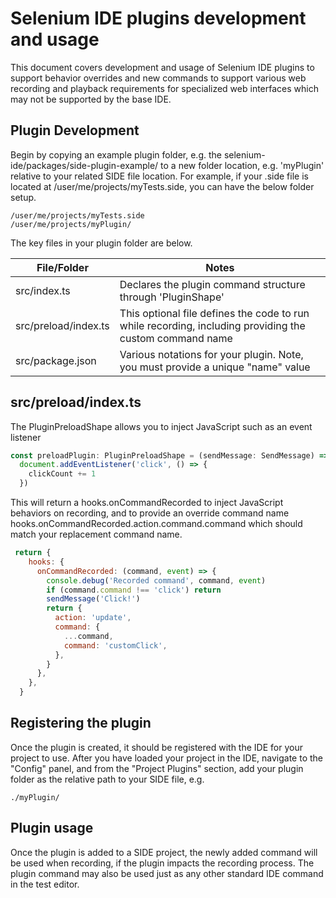 # Selenium IDE plugins development and usage

This document covers development and usage of Selenium IDE plugins to support behavior overrides and new commands to support various web recording and playback requirements for specialized web interfaces which may not be supported by the base IDE.

## Plugin Development

Begin by copying an example plugin folder, e.g. the selenium-ide/packages/side-plugin-example/ to a new folder location, e.g. 'myPlugin' relative to your related SIDE file location. For example, if your .side file is located at /user/me/projects/myTests.side, you can have the below folder setup.

```
/user/me/projects/myTests.side
/user/me/projects/myPlugin/
```

The key files in your plugin folder are below.

| File/Folder          | Notes                                                                                                   |
| -------------------- | ------------------------------------------------------------------------------------------------------- |
| src/index.ts         | Declares the plugin command structure through 'PluginShape'                                             |
| src/preload/index.ts | This optional file defines the code to run while recording, including providing the custom command name |
| src/package.json | Various notations for your plugin. Note, you must provide a unique "name" value |

## src/preload/index.ts
The PluginPreloadShape allows you to inject JavaScript such as an event listener

```JavaScript
const preloadPlugin: PluginPreloadShape = (sendMessage: SendMessage) => {
  document.addEventListener('click', () => {
    clickCount += 1
  })
```

This will return a hooks.onCommandRecorded to inject JavaScript behaviors on recording, and to provide an override command name hooks.onCommandRecorded.action.command.command which should match your replacement command name.  

```JavaScript
 return {
    hooks: {
      onCommandRecorded: (command, event) => {
        console.debug('Recorded command', command, event)
        if (command.command !== 'click') return
        sendMessage('Click!')
        return {
          action: 'update',
          command: {
            ...command,
            command: 'customClick',
          },
        }
      },
    },
  }
```

## Registering the plugin
Once the plugin is created, it should be registered with the IDE for your project to use. After you have loaded your project in the IDE, navigate to the "Config" panel, and from the "Project Plugins" section, add your plugin folder as the relative path to your SIDE file, e.g. 
```
./myPlugin/
```

## Plugin usage

Once the plugin is added to a SIDE project, the newly added command will be used when recording, if the plugin impacts the recording process.  The plugin command may also be used just as any other standard IDE command in the test editor. 